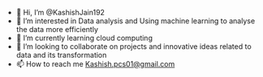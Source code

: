 - 👋 Hi, I’m @KashishJain192
- 👀 I’m interested in Data analysis and Using machine learning to analyse the data more efficiently 
- 🌱 I’m currently learning cloud computing 
- 💞️ I’m looking to collaborate on projects and innovative ideas related to data and its transformation 
- 📫 How to reach me Kashish.pcs01@gmail.com 

<!---
KashishJain192/KashishJain192 is a ✨ special ✨ repository because its `README.md` (this file) appears on your GitHub profile.
You can click the Preview link to take a look at your changes.
--->
